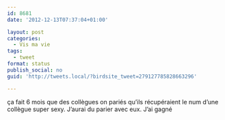 ```yaml
---
id: 8681
date: '2012-12-13T07:37:04+01:00'

layout: post
categories:
  - Vis ma vie
tags:
  - tweet
format: status
publish_social: no
guid: 'http://tweets.local/?birdsite_tweet=279127785828663296'

---
```


ça fait 6 mois que des collègues on pariés qu’ils récupéraient le num d’une collègue super sexy. J’aurai du parier avec eux. J’ai gagné
